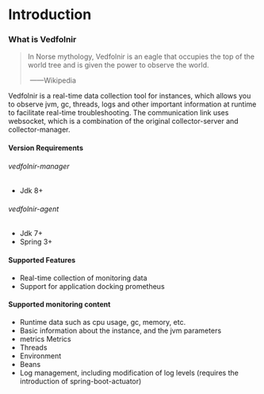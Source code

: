 # Introduction

### What is Vedfolnir

> In Norse mythology, Vedfolnir is an eagle that occupies the top of the world tree and is given the power to observe the world.
>
> ​																																							——Wikipedia

Vedfolnir is a real-time data collection tool for instances, which allows you to observe jvm, gc, threads, logs and other important information at runtime to facilitate real-time troubleshooting. The communication link uses websocket, which is a combination of the original collector-server and collector-manager.



#### Version Requirements

###### vedfolnir-manager

- Jdk 8+

###### vedfolnir-agent

- Jdk 7+
- Spring 3+



#### Supported Features

- Real-time collection of monitoring data
- Support for application docking prometheus



#### Supported monitoring content

- Runtime data such as cpu usage, gc, memory, etc.
- Basic information about the instance, and the jvm parameters
- metrics Metrics
- Threads
- Environment
- Beans
- Log management, including modification of log levels (requires the introduction of spring-boot-actuator)
